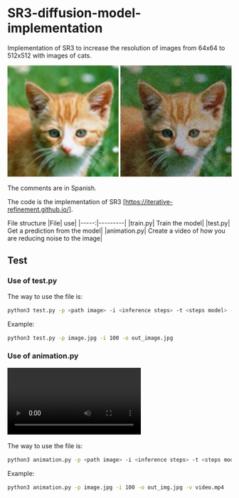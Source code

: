 # SR3-diffusion-model-implementation
Implementation of SR3 to increase the resolution of images from 64x64 to 512x512 with images of cats.

<picture>
<img src="image.png" width=250>
</picture>
<picture>
<img src="out_image.jpg" width=250>
</picture>

The comments are in Spanish.

The code is the implementation of SR3 [<https://iterative-refinement.github.io/>].

File structure
|File| use|
|-----:|---------|
|train.py| Train the model| 
|test.py| Get a prediction from the model|
|animation.py| Create a video of how you are reducing noise to the image|

## Test
### Use of test.py
The way to use the file is:
```bash
python3 test.py -p <path image> -i <inference steps> -t <steps model> -o <out file>
```

Example:
``` bash
python3 test.py -p image.jpg -i 100 -o out_image.jpg
```

### Use of animation.py
<video src="video.mp4"></video>

The way to use the file is: 
```bash
python3 animation.py -p <path image> -i <inference steps> -t <steps model> -o <out image> -v <out video>
```

Example:
```bash
python3 animation.py -p image.jpg -i 100 -o out_img.jpg -v video.mp4
```
